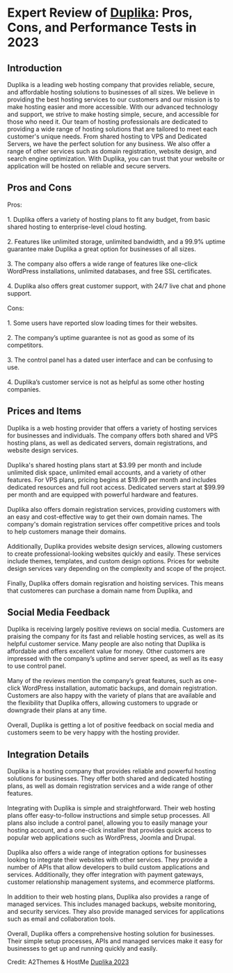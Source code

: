 <h1>Expert Review of <a href="https://a2themes.com/duplika-reviews">Duplika</a>: Pros, Cons, and Performance Tests in 2023</h1>
<h2>Introduction</h2>
Duplika is a leading web hosting company that provides reliable, secure, and affordable hosting solutions to businesses of all sizes. We believe in providing the best hosting services to our customers and our mission is to make hosting easier and more accessible. With our advanced technology and support, we strive to make hosting simple, secure, and accessible for those who need it. Our team of hosting professionals are dedicated to providing a wide range of hosting solutions that are tailored to meet each customer's unique needs. From shared hosting to VPS and Dedicated Servers, we have the perfect solution for any business. We also offer a range of other services such as domain registration, website design, and search engine optimization. With Duplika, you can trust that your website or application will be hosted on reliable and secure servers.
<h2>Pros and Cons</h2>
Pros:<br><br>1. Duplika offers a variety of hosting plans to fit any budget, from basic shared hosting to enterprise-level cloud hosting.<br><br>2. Features like unlimited storage, unlimited bandwidth, and a 99.9% uptime guarantee make Duplika a great option for businesses of all sizes.<br><br>3. The company also offers a wide range of features like one-click WordPress installations, unlimited databases, and free SSL certificates.<br><br>4. Duplika also offers great customer support, with 24/7 live chat and phone support.<br><br>Cons:<br><br>1. Some users have reported slow loading times for their websites.<br><br>2. The company’s uptime guarantee is not as good as some of its competitors.<br><br>3. The control panel has a dated user interface and can be confusing to use.<br><br>4. Duplika’s customer service is not as helpful as some other hosting companies.
<h2>Prices and Items</h2>
Duplika is a web hosting provider that offers a variety of hosting services for businesses and individuals. The company offers both shared and VPS hosting plans, as well as dedicated servers, domain registrations, and website design services.<br><br>Duplika's shared hosting plans start at $3.99 per month and include unlimited disk space, unlimited email accounts, and a variety of other features. For VPS plans, pricing begins at $19.99 per month and includes dedicated resources and full root access. Dedicated servers start at $99.99 per month and are equipped with powerful hardware and features.<br><br>Duplika also offers domain registration services, providing customers with an easy and cost-effective way to get their own domain names. The company's domain registration services offer competitive prices and tools to help customers manage their domains.<br><br>Additionally, Duplika provides website design services, allowing customers to create professional-looking websites quickly and easily. These services include themes, templates, and custom design options. Prices for website design services vary depending on the complexity and scope of the project.<br><br>Finally, Duplika offers domain regisration and hoisting services. This means that customeres can purchase a domain name from Duplika, and
<h2>Social Media Feedback</h2>
Duplika is receiving largely positive reviews on social media. Customers are praising the company for its fast and reliable hosting services, as well as its helpful customer service. Many people are also noting that Duplika is affordable and offers excellent value for money. Other customers are impressed with the company’s uptime and server speed, as well as its easy to use control panel.<br><br>Many of the reviews mention the company’s great features, such as one-click WordPress installation, automatic backups, and domain registration. Customers are also happy with the variety of plans that are available and the flexibility that Duplika offers, allowing customers to upgrade or downgrade their plans at any time.<br><br>Overall, Duplika is getting a lot of positive feedback on social media and customers seem to be very happy with the hosting provider.
<h2>Integration Details</h2>
Duplika is a hosting company that provides reliable and powerful hosting solutions for businesses. They offer both shared and dedicated hosting plans, as well as domain registration services and a wide range of other features.<br><br>Integrating with Duplika is simple and straightforward. Their web hosting plans offer easy-to-follow instructions and simple setup processes. All plans also include a control panel, allowing you to easily manage your hosting account, and a one-click installer that provides quick access to popular web applications such as WordPress, Joomla and Drupal.<br><br>Duplika also offers a wide range of integration options for businesses looking to integrate their websites with other services. They provide a number of APIs that allow developers to build custom applications and services. Additionally, they offer integration with payment gateways, customer relationship management systems, and ecommerce platforms.<br><br>In addition to their web hosting plans, Duplika also provides a range of managed services. This includes managed backups, website monitoring, and security services. They also provide managed services for applications such as email and collaboration tools.<br><br>Overall, Duplika offers a comprehensive hosting solution for businesses. Their simple setup processes, APIs and managed services make it easy for businesses to get up and running quickly and easily.
<p>Credit: A2Themes & HostMe <a href="https://a2themes.com/duplika-reviews">Duplika 2023</a></p>